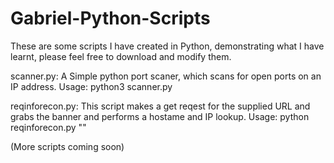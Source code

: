 # Gabriel-Python-Scripts
These are some scripts I have created in Python, demonstrating what I have learnt, please feel free to download and modify them.

scanner.py:
A Simple python port scaner, which scans for open ports on an IP address. 
Usage: python3 scanner.py <ip>

reqinforecon.py:
This script makes a get reqest for the supplied URL and grabs the banner and performs a hostame and IP lookup. 
Usage: python reqinforecon.py "<url>"

(More scripts coming soon)
